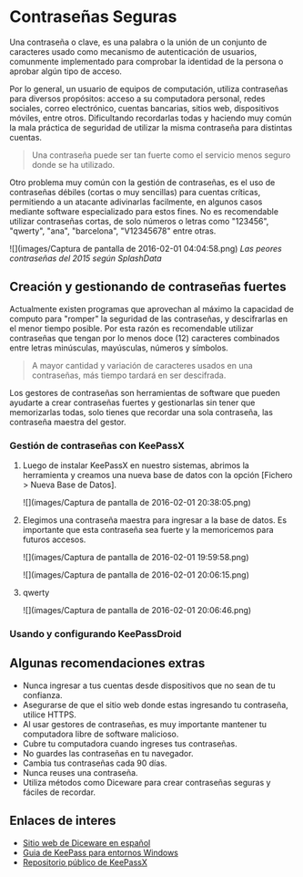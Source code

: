 # Contraseñas Seguras

Una contraseña o clave, es una palabra o la unión de un conjunto de caracteres usado como mecanismo de autenticación de usuarios, comunmente implementado para comprobar la identidad de la persona o aprobar algún tipo de acceso.

Por lo general, un usuario de equipos de computación, utiliza contraseñas para diversos propósitos: acceso a su computadora personal, redes sociales, correo electrónico, cuentas bancarias, sitios web, dispositivos móviles, entre otros. Dificultando recordarlas todas y haciendo muy común la mala práctica de seguridad de utilizar la misma contraseña para distintas cuentas.

> Una contraseña puede ser tan fuerte como el servicio menos seguro donde se ha utilizado.

Otro problema muy común con la gestión de contraseñas, es el uso de contraseñas débiles (cortas o muy sencillas) para cuentas críticas, permitiendo a un atacante adivinarlas facilmente, en algunos casos mediante software especializado para estos fines. No es recomendable utilizar contraseñas cortas, de solo números o letras como "123456", "qwerty", "ana", "barcelona", "V12345678" entre otras.

![](images/Captura de pantalla de 2016-02-01 04:04:58.png)
*Las peores contraseñas del 2015 según SplashData*

## Creación y gestionando de contraseñas fuertes

Actualmente existen programas que aprovechan al máximo la capacidad de computo para "romper" la seguridad de las contraseñas, y descifrarlas en el menor tiempo posible. Por esta razón es recomendable utilizar contraseñas que tengan por lo menos doce (12) caracteres combinados entre letras minúsculas, mayúsculas, números y símbolos.

> A mayor cantidad y variación de caracteres usados en una contraseñas, más tiempo tardará en ser descifrada. 

Los gestores de contraseñas son herramientas de software que pueden ayudarte a crear contraseñas fuertes y gestionarlas sin tener que memorizarlas todas, solo tienes que recordar una sola contraseña, las contraseña maestra del gestor.

### Gestión de contraseñas con KeePassX
1. Luego de instalar KeePassX en nuestro sistemas, abrimos la herramienta y creamos una nueva base de datos con la opción [Fichero > Nueva Base de Datos].

    ![](images/Captura de pantalla de 2016-02-01 20:38:05.png)

2. Elegimos una contraseña maestra para ingresar a la base de datos. Es importante que esta contraseña sea fuerte y la memoricemos para futuros accesos.

    ![](images/Captura de pantalla de 2016-02-01 19:59:58.png)
    
    ![](images/Captura de pantalla de 2016-02-01 20:06:15.png)
    
3. qwerty

    ![](images/Captura de pantalla de 2016-02-01 20:06:46.png)

### Usando y configurando KeePassDroid



## Algunas recomendaciones extras

* Nunca ingresar a tus cuentas desde dispositivos que no sean de tu confianza.
* Asegurarse de que el sitio web donde estas ingresando tu contraseña, utilice HTTPS.
* Al usar gestores de contraseñas, es muy importante mantener tu computadora libre de software malicioso.
* Cubre tu computadora cuando ingreses tus contraseñas.
* No guardes las contraseñas en tu navegador.
* Cambia tus contraseñas cada 90 días.
* Nunca reuses una contraseña.
* Utiliza métodos como Diceware para crear contraseñas seguras y fáciles de recordar.

## Enlaces de interes

* [Sitio web de Diceware en español](http://world.std.com/~reinhold/diceware_en_espanolA.htm)
* [Guia de KeePass para entornos Windows](https://info.securityinabox.org/es/keepass_instalar)
* [Repositorio público de KeePassX](https://github.com/keepassx/keepassx)